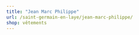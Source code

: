 ```yaml
---
title: "Jean Marc Philippe"
url: /saint-germain-en-laye/jean-marc-philippe/
shop: vêtements
---
```

